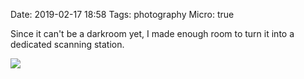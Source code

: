 Date: 2019-02-17 18:58
Tags: photography
Micro: true

Since it can't be a darkroom yet, I made enough room to turn it into a dedicated scanning station.

![](/_img/2019/2019-02-17-scanning-station.jpg)
